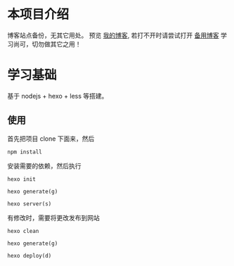 本项目介绍
================

博客站点备份，无其它用处。
预览 [我的博客](http://wsdever.github.io/),
若打不开时请尝试打开 [备用博客](http://wslover.66ghz.com/)
学习尚可，切勿做其它之用！
# 学习基础
基于 nodejs + hexo + less 等搭建。

## 使用
首先把项目 clone 下面来，然后
```
npm install 
```
安装需要的依赖，然后执行
```
hexo init 
```
```
hexo generate(g) 
```
```
hexo server(s)
```
有修改时，需要将更改发布到网站
```
hexo clean 
```
```
hexo generate(g) 
```
```
hexo deploy(d)